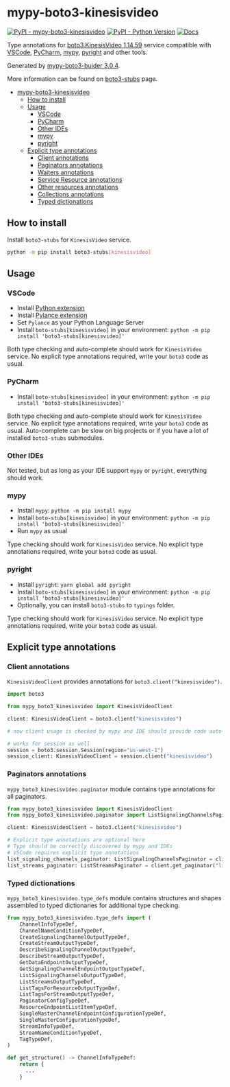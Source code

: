 # mypy-boto3-kinesisvideo

[![PyPI - mypy-boto3-kinesisvideo](https://img.shields.io/pypi/v/mypy-boto3-kinesisvideo.svg?color=blue)](https://pypi.org/project/mypy-boto3-kinesisvideo)
[![PyPI - Python Version](https://img.shields.io/pypi/pyversions/mypy-boto3-kinesisvideo.svg?color=blue)](https://pypi.org/project/mypy-boto3-kinesisvideo)
[![Docs](https://img.shields.io/readthedocs/mypy-boto3-builder.svg?color=blue)](https://mypy-boto3-builder.readthedocs.io/)

Type annotations for
[boto3.KinesisVideo 1.14.59](https://boto3.amazonaws.com/v1/documentation/api/1.14.59/reference/services/kinesisvideo.html#KinesisVideo) service
compatible with
[VSCode](https://code.visualstudio.com/),
[PyCharm](https://www.jetbrains.com/pycharm/),
[mypy](https://github.com/python/mypy),
[pyright](https://github.com/microsoft/pyright)
and other tools.

Generated by [mypy-boto3-buider 3.0.4](https://github.com/vemel/mypy_boto3_builder).

More information can be found on [boto3-stubs](https://pypi.org/project/boto3-stubs/) page.

- [mypy-boto3-kinesisvideo](#mypy-boto3-kinesisvideo)
  - [How to install](#how-to-install)
  - [Usage](#usage)
    - [VSCode](#vscode)
    - [PyCharm](#pycharm)
    - [Other IDEs](#other-ides)
    - [mypy](#mypy)
    - [pyright](#pyright)
  - [Explicit type annotations](#explicit-type-annotations)
    - [Client annotations](#client-annotations)
    - [Paginators annotations](#paginators-annotations)
    - [Waiters annotations](#waiters-annotations)
    - [Service Resource annotations](#service-resource-annotations)
    - [Other resources annotations](#other-resources-annotations)
    - [Collections annotations](#collections-annotations)
    - [Typed dictionations](#typed-dictionations)

## How to install

Install `boto3-stubs` for `KinesisVideo` service.

```bash
python -m pip install boto3-stubs[kinesisvideo]
```

## Usage

### VSCode

- Install [Python extension](https://marketplace.visualstudio.com/items?itemName=ms-python.python)
- Install [Pylance extension](https://marketplace.visualstudio.com/items?itemName=ms-python.vscode-pylance)
- Set `Pylance` as your Python Language Server
- Install `boto-stubs[kinesisvideo]` in your environment: `python -m pip install 'boto3-stubs[kinesisvideo]'`

Both type checking and auto-complete should work for `KinesisVideo` service.
No explicit type annotations required, write your `boto3` code as usual.

### PyCharm

- Install `boto-stubs[kinesisvideo]` in your environment: `python -m pip install 'boto3-stubs[kinesisvideo]'`

Both type checking and auto-complete should work for `KinesisVideo` service.
No explicit type annotations required, write your `boto3` code as usual.
Auto-complete can be slow on big projects or if you have a lot of installed `boto3-stubs` submodules.

### Other IDEs

Not tested, but as long as your IDE support `mypy` or `pyright`, everything should work.

### mypy

- Install `mypy`: `python -m pip install mypy`
- Install `boto-stubs[kinesisvideo]` in your environment: `python -m pip install 'boto3-stubs[kinesisvideo]'`
- Run `mypy` as usual

Type checking should work for `KinesisVideo` service.
No explicit type annotations required, write your `boto3` code as usual.

### pyright

- Install `pyright`: `yarn global add pyright`
- Install `boto-stubs[kinesisvideo]` in your environment: `python -m pip install 'boto3-stubs[kinesisvideo]'`
- Optionally, you can install `boto3-stubs` to `typings` folder.

Type checking should work for `KinesisVideo` service.
No explicit type annotations required, write your `boto3` code as usual.

## Explicit type annotations

### Client annotations

`KinesisVideoClient` provides annotations for `boto3.client("kinesisvideo")`.

```python
import boto3

from mypy_boto3_kinesisvideo import KinesisVideoClient

client: KinesisVideoClient = boto3.client("kinesisvideo")

# now client usage is checked by mypy and IDE should provide code auto-complete

# works for session as well
session = boto3.session.Session(region="us-west-1")
session_client: KinesisVideoClient = session.client("kinesisvideo")
```

### Paginators annotations

`mypy_boto3_kinesisvideo.paginator` module contains type annotations for all paginators.

```python
from mypy_boto3_kinesisvideo import KinesisVideoClient
from mypy_boto3_kinesisvideo.paginator import ListSignalingChannelsPaginator, ListStreamsPaginator

client: KinesisVideoClient = boto3.client("kinesisvideo")

# Explicit type annotations are optional here
# Type should be correctly discovered by mypy and IDEs
# VSCode requires explicit type annotations
list_signaling_channels_paginator: ListSignalingChannelsPaginator = client.get_paginator("list_signaling_channels")
list_streams_paginator: ListStreamsPaginator = client.get_paginator("list_streams")
```







### Typed dictionations

`mypy_boto3_kinesisvideo.type_defs` module contains structures and shapes assembled
to typed dictionaries for additional type checking.

```python
from mypy_boto3_kinesisvideo.type_defs import (
    ChannelInfoTypeDef,
    ChannelNameConditionTypeDef,
    CreateSignalingChannelOutputTypeDef,
    CreateStreamOutputTypeDef,
    DescribeSignalingChannelOutputTypeDef,
    DescribeStreamOutputTypeDef,
    GetDataEndpointOutputTypeDef,
    GetSignalingChannelEndpointOutputTypeDef,
    ListSignalingChannelsOutputTypeDef,
    ListStreamsOutputTypeDef,
    ListTagsForResourceOutputTypeDef,
    ListTagsForStreamOutputTypeDef,
    PaginatorConfigTypeDef,
    ResourceEndpointListItemTypeDef,
    SingleMasterChannelEndpointConfigurationTypeDef,
    SingleMasterConfigurationTypeDef,
    StreamInfoTypeDef,
    StreamNameConditionTypeDef,
    TagTypeDef,
)

def get_structure() -> ChannelInfoTypeDef:
    return {
      ...
    }
```
